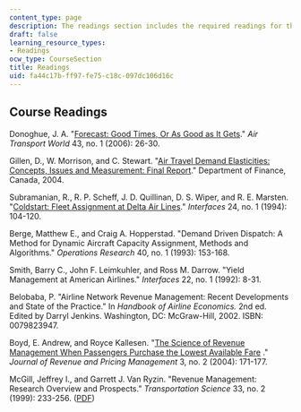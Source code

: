 ```yaml
---
content_type: page
description: The readings section includes the required readings for this course.
draft: false
learning_resource_types:
- Readings
ocw_type: CourseSection
title: Readings
uid: fa44c17b-ff97-fe75-c18c-097dc106d16c
---
```

## Course Readings

Donoghue, J. A. "[Forecast: Good Times, Or As Good as It Gets](http://web.archive.org/web/20080205164907/https://atwonline.com/magazine/article.html?articleID=1496)." *Air Transport World* 43, no. 1 (2006): 26-30.

Gillen, D., W. Morrison, and C. Stewart. "[Air Travel Demand Elasticities: Concepts, Issues and Measurement: Final Report](https://web.archive.org/web/20090428190326/http://www.fin.gc.ca/consultresp/airtravel/airtravstdy_-eng.asp)." Department of Finance, Canada, 2004.

Subramanian, R., R. P. Scheff, J. D. Quillinan, D. S. Wiper, and R. E. Marsten. "[Coldstart: Fleet Assignment at Delta Air Lines](https://www.researchgate.net/publication/243762609_Coldstart_Fleet_Assignment_at_Delta_Air_Lines)." *Interfaces* 24, no. 1 (1994): 104-120.

Berge, Matthew E., and Craig A. Hopperstad. "Demand Driven Dispatch: A Method for Dynamic Aircraft Capacity Assignment, Methods and Algorithms." *Operations Research* 40, no. 1 (1993): 153-168.

Smith, Barry C., John F. Leimkuhler, and Ross M. Darrow. "Yield Management at American Airlines." *Interfaces* 22, no. 1 (1992): 8-31.

Belobaba, P. "Airline Network Revenue Management: Recent Developments and State of the Practice." In *Handbook of Airline Economics.* 2nd ed. Edited by Darryl Jenkins. Washington, DC: McGraw-Hill, 2002. ISBN: 0079823947.

Boyd, E. Andrew, and Royce Kallesen. "[The Science of Revenue Management When Passengers Purchase the Lowest Available Fare](https://link.springer.com/article/10.1057/palgrave.rpm.5170104) ." *Journal of Revenue and Pricing Management* 3, no. 2 (2004): 171-177.

McGill, Jeffrey I., and Garrett J. Van Ryzin. "Revenue Management: Research Overview and Prospects." *Transportation Science* 33, no. 2 (1999): 233-256. ([PDF](https://www0.gsb.columbia.edu/faculty/cmaglaras/B9801-001/RMreview.pdf))